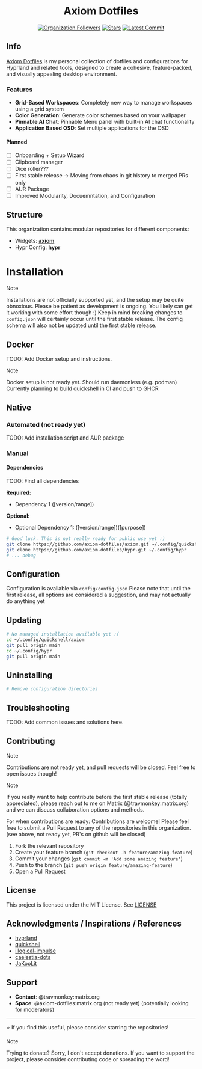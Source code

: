 # <div align="center">Axiom Dotfiles</div>

<!-- Badges -->
<div align="center">

[![Organization Followers](https://img.shields.io/github/followers/axiom-dotfiles?style=for-the-badge&logoColor=ebdbb2&labelColor=282828&label=Follow&color=458588)](https://github.com/axiom-dotfiles)
[![Stars](https://img.shields.io/github/stars/axiom-dotfiles/axiom?style=for-the-badge&logoColor=ebdbb2&labelColor=282828&color=d79921)](https://github.com/axiom-dotfiles/axiom)
[![Latest Commit](https://img.shields.io/github/last-commit/axiom-dotfiles/axiom?style=for-the-badge&logoColor=ebdbb2&labelColor=282828&color=98971a)](https://github.com/axiom-dotfiles)

</div>

<!-- Video Demo -->
<!-- [![Demo Video](https://img.youtube.com/vi/YOUR_VIDEO_ID/maxresdefault.jpg)](https://www.youtube.com/watch?v=YOUR_VIDEO_ID) -->

## Info

[Axiom Dotfiles](https://github.com/axiom-dotfiles) is my personal collection of dotfiles and configurations for Hyprland and related tools, designed to create a cohesive, feature-packed, and visually appealing desktop environment.

### Features

- **Grid-Based Workspaces**: Completely new way to manage workspaces using a grid system
- **Color Generation**: Generate color schemes based on your wallpaper
- **Pinnable AI Chat**: Pinnable Menu panel with built-in AI chat functionality
- **Application Based OSD**: Set multiple applications for the OSD

#### Planned

- [ ] Onboarding + Setup Wizard
- [ ] Clipboard manager
- [ ] Dice roller???
- [ ] First stable release -> Moving from chaos in git history to merged PRs only
- [ ] AUR Package
- [ ] Improved Modularity, Docuemntation, and Configuration

## Structure

This organization contains modular repositories for different components:

- Widgets: **[axiom](https://github.com/axiom-dotfiles/axiom)**
- Hypr Config: **[hypr](https://github.com/axiom-dotfiles/hypr)**
<!-- - **[repo-name]**: [Component description] -->
<!-- - **[repo-name]**: [Component description] -->

# Installation

> [!NOTE]
> Installations are not officially supported yet, and the setup may be quite obnoxious.
> Please be patient as development is ongoing. You likely can get it working with some effort though :)
> Keep in mind breaking changes to `config.json` will certainly occur until the first stable release.
> The config schema will also not be updated until the first stable release.

## Docker

TODO: Add Docker setup and instructions.
> [!Note]
> Docker setup is not ready yet.
> Should run daemonless (e.g. podman)
> Currently planning to build quickshell in CI and push to GHCR

## Native
### Automated (not ready yet)

TODO: Add installation script and AUR package

### Manual

#### Dependencies

TODO: Find all dependencies

**Required:**
- Dependency 1 ([version/range])

**Optional:**
- Optional Dependency 1: ([version/range])([purpose])

```bash
# Good luck. This is not really ready for public use yet :)
git clone https://github.com/axiom-dotfiles/axiom.git ~/.config/quickshell/axiom
git clone https://github.com/axiom-dotfiles/hypr.git ~/.config/hypr
# ... debug
```

## Configuration

Configuration is available via `config/config.json`
Please note that until the first release, all options are considered a suggestion, and may not actually do anything yet

## Updating

```bash
# No managed installation available yet :(
cd ~/.config/quickshell/axiom
git pull origin main
cd ~/.config/hypr
git pull origin main
```

## Uninstalling

```bash
# Remove configuration directories
```

## Troubleshooting

TODO: Add common issues and solutions here.

## Contributing

> [!Note]
> Contributions are not ready yet, and pull requests will be closed. Feel free to open issues though!

> [!Note]
> If you really want to help contribute before the first stable release (totally appreciated), please reach out to me on Matrix (@travmonkey:matrix.org)
> and we can discuss collaboration options and methods.

For when contributions are ready:
Contributions are welcome! Please feel free to submit a Pull Request to any of the repositories in this organization. (see above, not ready yet, PR's on github will be closed)

1. Fork the relevant repository
2. Create your feature branch (`git checkout -b feature/amazing-feature`)
3. Commit your changes (`git commit -m 'Add some amazing feature'`)
4. Push to the branch (`git push origin feature/amazing-feature`)
5. Open a Pull Request

## License

This project is licensed under the MIT License. See [LICENSE](LICENSE)

## Acknowledgments / Inspirations / References

- [hyprland](https://hypr.land/)
- [quickshell](https://quickshell.org/)
- [illogical-impulse](https://github.com/end-4/dots-hyprland)
- [caelestia-dots](https://github.com/caelestia-dots)
- [JaKooLit](https://github.com/JaKooLit/Hyprland-Dots)

## Support

- **Contact**: @travmonkey:matrix.org
- **Space**: @axiom-dotfiles:matrix.org (not ready yet) (potentially looking for moderators)

---

⭐ If you find this useful, please consider starring the repositories!

> [!Note]
> Trying to donate? Sorry, I don't accept donations. If you want to support the project, please consider contributing code or spreading the word!
